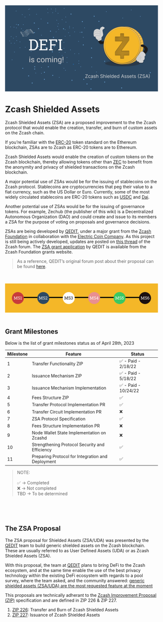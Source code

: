 ![speed limit sign](../../assets/images/zcash-shielded-assets.png "Defi-is-coming-to-zcash-ecosystem")

# Zcash Shielded Assets

Zcash Shielded Assets (ZSA) are a proposed improvement to the the Zcash protocol that would enable the creation, transfer, and burn of custom assets on the Zcash chain.

If you’re familiar with the [ERC-20](https://ethereum.org/en/developers/docs/standards/tokens/erc-20/) token standard on the Ethereum blockchain, ZSAs are to Zcash as ERC-20 tokens are to Ethereum.

Zcash Shielded Assets would enable the creation of custom tokens on the Zcash blockchain, thereby allowing tokens other than [ZEC](https://wiki.zechub.xyz/using-zec-privately) to benefit from the anonymity and privacy of shielded transactions on the Zcash blockchain.

A major potential use of ZSAs would be for the issuing of stablecoins on the Zcash protocol. Stablecoins are cryptocurrencies that peg their value to a fiat currency, such as the US Dollar or Euro. Currently, some of the most widely circulated stablecoins are ERC-20 tokens such as [USDC](https://www.circle.com/en/usdc) and [Dai](https://docs.makerdao.com/).

Another potential use of ZSAs would be for the issuing of governance tokens. For example, Zechub (the publisher of this wiki) is a Decentralized Autonomous Organization (DAO) and could create and issue to its members a ZSA for the purpose of voting on proposals and governance decisions.

ZSAs are being developed by [QEDIT](https://qed-it.com/), under a major grant from the [Zcash Foundation](https://wiki.zechub.xyz/zcash-foundation) in collaboration with the [Electric Coin Company](https://wiki.zechub.xyz/electric-coin-company). As this project is still being actively developed, updates are posted on [this thread](https://forum.zcashcommunity.com/t/grant-update-zcash-shielded-assets-monthly-updates/41153) of the Zcash forum. The [ZSA grant application](https://zcashgrants.org/gallery/25215916-53ea-4041-a3b2-6d00c487917d/33106640/) by QEDIT is available from the Zcash Foundation grants website.

> As a reference, QEDIT’s original forum post about their proposal can be found [here](https://forum.zcashcommunity.com/t/a-proposal-for-shielded-assets-zsa-uda-for-defi-on-zcash/40520).

</br></br>
![Grant Milestones](../../assets/images/milestone.png "Grant Milestones as of April 28th, 2023")
</br></br>

## Grant Milestones

Below is the list of grant milestones status as of April 28th, 2023

| Milestone  | Feature | Status |
| -------- | --------- | --------- |
| 1 | Transfer Functionality ZIP        | ✅ - Paid - 2/18/22      |
| 2 | Issuance Mechanism ZIP        | ✅ - Paid - 5/18/22      |
| 3 | Issuance Mechanism Implementation        | ✅ - Paid - 10/24/22      |
| 4 | Fees Structure ZIP       | ✅      |
| 5 | Transfer Protocol Implementation PR        | ✅      |
| 6 | Transfer Circuit Implementation PR        | ❌     |
| 7 | ZSA Protocol Specification        | ✅ |
| 8 |  Fees Structure Implementation PR        | ❌    |
| 9 | Node Wallet State Implementation on Zcashd        | ❌      |
| 10 | Strengthening Protocol Security and Efficiency       | ✅  |
| 11 | Preparing Protocol for Integration and Deployment       | ✅    |

> NOTE:</br></br> ✅ -> Completed </br> ❌ -> Not completed </br> TBD -> To be determined
</br>
</br>

</br>

## The ZSA Proposal

The ZSA proposal for Shielded Assets (ZSA/UDA) was presented by the [QEDIT](https://qed-it.com/) team to build generic shielded assets on the Zcash blockchain. These are usually referred to as User Defined Assets (UDA) or as Zcash Shielded Assets (ZSA).

With this proposal, the team at [QEDIT](https://qed-it.com/) plans to bring DeFi to the Zcash ecosystem, and at the same time enable the use of the best privacy technology within the existing DeFi ecosystem with regards to a pool survey, where the team asked, and the community answered: [generic shielded assets (ZSA/UDA) are the most requested feature at the moment](https://twitter.com/BenarrochDaniel/status/1428327864034791429)

This proposals are technically adherant to the [Zcash Improvement Proposal (ZIP)](https://zips.z.cash/zip-0000) specification and are defined in ZIP 226 & ZIP 227.

1. [ZIP 226](https://qed-it.github.io/zips/zip-0226): Transfer and Burn of Zcash Shielded Assets
2. [ZIP 227](https://qed-it.github.io/zips/zip-0227): Issuance of Zcash Shielded Assets
